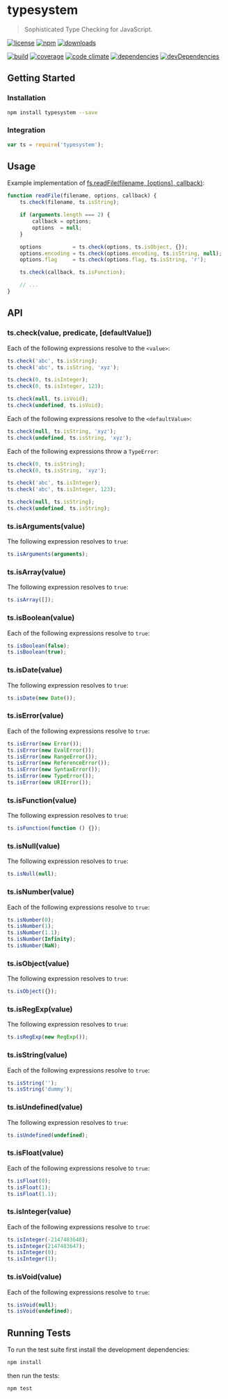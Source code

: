 # typesystem

> Sophisticated Type Checking for JavaScript.

[![license](http://img.shields.io/badge/license-MIT-blue.svg?style=flat)](https://raw.githubusercontent.com/clebert/typesystem/master/LICENSE)
[![npm](http://img.shields.io/npm/v/typesystem.svg?style=flat)](https://www.npmjs.org/package/typesystem)
[![downloads](http://img.shields.io/npm/dm/typesystem.svg?style=flat)](https://www.npmjs.org/package/typesystem)

[![build](http://img.shields.io/travis/clebert/typesystem/master.svg?style=flat)](https://travis-ci.org/clebert/typesystem)
[![coverage](http://img.shields.io/coveralls/clebert/typesystem/master.svg?style=flat)](https://coveralls.io/r/clebert/typesystem)
[![code climate](http://img.shields.io/codeclimate/github/clebert/typesystem.svg?style=flat)](https://codeclimate.com/github/clebert/typesystem)
[![dependencies](http://img.shields.io/david/clebert/typesystem.svg?style=flat)](https://david-dm.org/clebert/typesystem#info=dependencies&view=table)
[![devDependencies](http://img.shields.io/david/dev/clebert/typesystem.svg?style=flat)](https://david-dm.org/clebert/typesystem#info=devDependencies&view=table)

## Getting Started

### Installation

```sh
npm install typesystem --save
```

### Integration

```javascript
var ts = require('typesystem');
```

## Usage

Example implementation of [fs.readFile(filename, [options], callback)](http://nodejs.org/api/fs.html#fs_fs_readfile_filename_options_callback):

```javascript
function readFile(filename, options, callback) {
    ts.check(filename, ts.isString);

    if (arguments.length === 2) {
        callback = options;
        options  = null;
    }

    options          = ts.check(options, ts.isObject, {});
    options.encoding = ts.check(options.encoding, ts.isString, null);
    options.flag     = ts.check(options.flag, ts.isString, 'r');

    ts.check(callback, ts.isFunction);

    // ...
}
```

## API

### ts.check(value, predicate, [defaultValue])

Each of the following expressions resolve to the `<value>`:

```javascript
ts.check('abc', ts.isString);
ts.check('abc', ts.isString, 'xyz');

ts.check(0, ts.isInteger);
ts.check(0, ts.isInteger, 123);

ts.check(null, ts.isVoid);
ts.check(undefined, ts.isVoid);
```

Each of the following expressions resolve to the `<defaultValue>`:

```javascript
ts.check(null, ts.isString, 'xyz');
ts.check(undefined, ts.isString, 'xyz');
```

Each of the following expressions throw a `TypeError`:

```javascript
ts.check(0, ts.isString);
ts.check(0, ts.isString, 'xyz');

ts.check('abc', ts.isInteger);
ts.check('abc', ts.isInteger, 123);

ts.check(null, ts.isString);
ts.check(undefined, ts.isString);
```

### ts.isArguments(value)

The following expression resolves to `true`:

```javascript
ts.isArguments(arguments);
```

### ts.isArray(value)

The following expression resolves to `true`:

```javascript
ts.isArray([]);
```

### ts.isBoolean(value)

Each of the following expressions resolve to `true`:

```javascript
ts.isBoolean(false);
ts.isBoolean(true);
```

### ts.isDate(value)

The following expression resolves to `true`:

```javascript
ts.isDate(new Date());
```

### ts.isError(value)

Each of the following expressions resolve to `true`:

```javascript
ts.isError(new Error());
ts.isError(new EvalError());
ts.isError(new RangeError());
ts.isError(new ReferenceError());
ts.isError(new SyntaxError());
ts.isError(new TypeError());
ts.isError(new URIError());
```

### ts.isFunction(value)

The following expression resolves to `true`:

```javascript
ts.isFunction(function () {});
```

### ts.isNull(value)

The following expression resolves to `true`:

```javascript
ts.isNull(null);
```

### ts.isNumber(value)

Each of the following expressions resolve to `true`:

```javascript
ts.isNumber(0);
ts.isNumber(1);
ts.isNumber(1.1);
ts.isNumber(Infinity);
ts.isNumber(NaN);
```

### ts.isObject(value)

The following expression resolves to `true`:

```javascript
ts.isObject({});
```

### ts.isRegExp(value)

The following expression resolves to `true`:

```javascript
ts.isRegExp(new RegExp());
```

### ts.isString(value)

Each of the following expressions resolve to `true`:

```javascript
ts.isString('');
ts.isString('dummy');
```

### ts.isUndefined(value)

The following expression resolves to `true`:

```javascript
ts.isUndefined(undefined);
```

### ts.isFloat(value)

Each of the following expressions resolve to `true`:

```javascript
ts.isFloat(0);
ts.isFloat(1);
ts.isFloat(1.1);
```

### ts.isInteger(value)

Each of the following expressions resolve to `true`:

```javascript
ts.isInteger(-2147483648);
ts.isInteger(2147483647);
ts.isInteger(0);
ts.isInteger(1);
```

### ts.isVoid(value)

Each of the following expressions resolve to `true`:

```javascript
ts.isVoid(null);
ts.isVoid(undefined);
```

## Running Tests

To run the test suite first install the development dependencies:

```sh
npm install
```

then run the tests:

```sh
npm test
```
